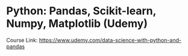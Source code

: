 # Python: Pandas, Scikit-learn, Numpy, Matplotlib (Udemy)

Course Link: https://www.udemy.com/data-science-with-python-and-pandas
